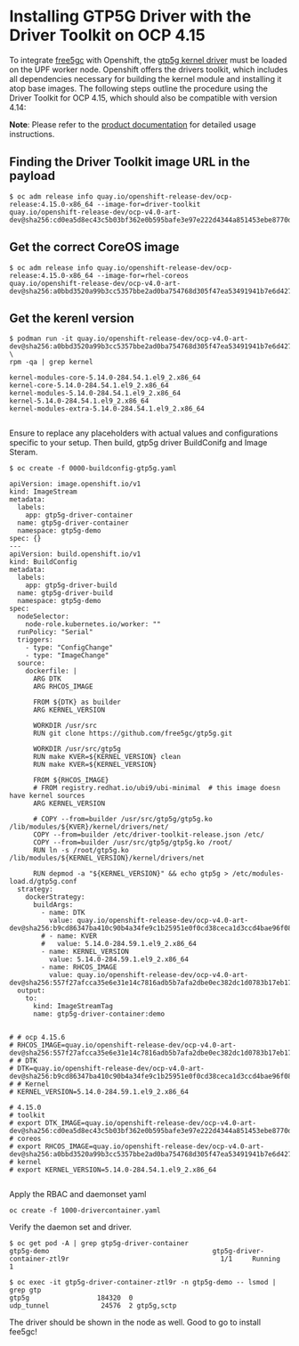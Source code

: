 # Installing GTP5G Driver with the Driver Toolkit on OCP 4.15
To integrate [free5gc](https://free5gc.org/) with Openshift, the [gtp5g kernel driver](https://github.com/free5gc/gtp5g) must be loaded on the UPF worker node. Openshift offers the drivers toolkit, which includes all dependencies necessary for building the kernel module and installing it atop base images. The following steps outline the procedure using the Driver Toolkit for OCP 4.15, which should also be compatible with version 4.14:


**Note**: Please refer to the [product documentation](https://docs.openshift.com/container-platform/4.15/hardware_enablement/psap-driver-toolkit.html) for detailed usage instructions.


## Finding the Driver Toolkit image URL in the payload
````
$ oc adm release info quay.io/openshift-release-dev/ocp-release:4.15.0-x86_64 --image-for=driver-toolkit
quay.io/openshift-release-dev/ocp-v4.0-art-dev@sha256:cd0ea5d8ec43c5b03bf362e0b595bafe3e97e222d4344a851453ebe8770df135

````

## Get the correct CoreOS image
````
$ oc adm release info quay.io/openshift-release-dev/ocp-release:4.15.0-x86_64 --image-for=rhel-coreos
quay.io/openshift-release-dev/ocp-v4.0-art-dev@sha256:a0bbd3520a99b3cc5357bbe2ad0ba754768d305f47ea53491941b7e6d427d2e8

````

## Get the kerenl version
````
$ podman run -it quay.io/openshift-release-dev/ocp-v4.0-art-dev@sha256:a0bbd3520a99b3cc5357bbe2ad0ba754768d305f47ea53491941b7e6d427d2e8 \
rpm -qa | grep kernel

kernel-modules-core-5.14.0-284.54.1.el9_2.x86_64
kernel-core-5.14.0-284.54.1.el9_2.x86_64
kernel-modules-5.14.0-284.54.1.el9_2.x86_64
kernel-5.14.0-284.54.1.el9_2.x86_64
kernel-modules-extra-5.14.0-284.54.1.el9_2.x86_64


`````

Ensure to replace any placeholders with actual values and configurations specific to your setup.
Then build, gtp5g driver BuildConifg and Image Steram.

````
$ oc create -f 0000-buildconfig-gtp5g.yaml
````


````
apiVersion: image.openshift.io/v1
kind: ImageStream
metadata:
  labels:
    app: gtp5g-driver-container
  name: gtp5g-driver-container
  namespace: gtp5g-demo
spec: {}
---
apiVersion: build.openshift.io/v1
kind: BuildConfig
metadata:
  labels:
    app: gtp5g-driver-build
  name: gtp5g-driver-build
  namespace: gtp5g-demo
spec:
  nodeSelector:
    node-role.kubernetes.io/worker: ""
  runPolicy: "Serial"
  triggers:
    - type: "ConfigChange"
    - type: "ImageChange"
  source:
    dockerfile: |
      ARG DTK
      ARG RHCOS_IMAGE

      FROM ${DTK} as builder
      ARG KERNEL_VERSION

      WORKDIR /usr/src
      RUN git clone https://github.com/free5gc/gtp5g.git

      WORKDIR /usr/src/gtp5g
      RUN make KVER=${KERNEL_VERSION} clean
      RUN make KVER=${KERNEL_VERSION}

      FROM ${RHCOS_IMAGE}
      # FROM registry.redhat.io/ubi9/ubi-minimal  # this image doesn have kernel sources
      ARG KERNEL_VERSION

      # COPY --from=builder /usr/src/gtp5g/gtp5g.ko /lib/modules/${KVER}/kernel/drivers/net/
      COPY --from=builder /etc/driver-toolkit-release.json /etc/
      COPY --from=builder /usr/src/gtp5g/gtp5g.ko /root/
      RUN ln -s /root/gtp5g.ko /lib/modules/${KERNEL_VERSION}/kernel/drivers/net

      RUN depmod -a "${KERNEL_VERSION}" && echo gtp5g > /etc/modules-load.d/gtp5g.conf
  strategy:
    dockerStrategy:
      buildArgs:
        - name: DTK
          value: quay.io/openshift-release-dev/ocp-v4.0-art-dev@sha256:b9cd86347ba410c90b4a34fe9c1b25951e0f0cd38ceca1d3ccd4bae96f084edb
        # - name: KVER
        #   value: 5.14.0-284.59.1.el9_2.x86_64
        - name: KERNEL_VERSION
          value: 5.14.0-284.59.1.el9_2.x86_64
        - name: RHCOS_IMAGE
          value: quay.io/openshift-release-dev/ocp-v4.0-art-dev@sha256:557f27afcca35e6e31e14c7816adb5b7afa2dbe0ec382dc1d0783b17eb17ce95
  output:
    to:
      kind: ImageStreamTag
      name: gtp5g-driver-container:demo


# # ocp 4.15.6
# RHCOS_IMAGE=quay.io/openshift-release-dev/ocp-v4.0-art-dev@sha256:557f27afcca35e6e31e14c7816adb5b7afa2dbe0ec382dc1d0783b17eb17ce95
# # DTK
# DTK=quay.io/openshift-release-dev/ocp-v4.0-art-dev@sha256:b9cd86347ba410c90b4a34fe9c1b25951e0f0cd38ceca1d3ccd4bae96f084edb
# # Kernel
# KERNEL_VERSION=5.14.0-284.59.1.el9_2.x86_64

# 4.15.0
# toolkit
# export DTK_IMAGE=quay.io/openshift-release-dev/ocp-v4.0-art-dev@sha256:cd0ea5d8ec43c5b03bf362e0b595bafe3e97e222d4344a851453ebe8770df135
# coreos
# export RHCOS_IMAGE=quay.io/openshift-release-dev/ocp-v4.0-art-dev@sha256:a0bbd3520a99b3cc5357bbe2ad0ba754768d305f47ea53491941b7e6d427d2e8
# kernel
# export KERNEL_VERSION=5.14.0-284.54.1.el9_2.x86_64


````

Apply the RBAC and daemonset yaml

````
oc create -f 1000-drivercontainer.yaml
````

Verify the daemon set and driver.

````
$ oc get pod -A | grep gtp5g-driver-container
gtp5g-demo                                         gtp5g-driver-container-ztl9r                                      1/1     Running     1

````

````
$ oc exec -it gtp5g-driver-container-ztl9r -n gtp5g-demo -- lsmod | grep gtp
gtp5g                 184320  0
udp_tunnel             24576  2 gtp5g,sctp

````
The driver should be shown in the node as well. Good to go to install fee5gc!

